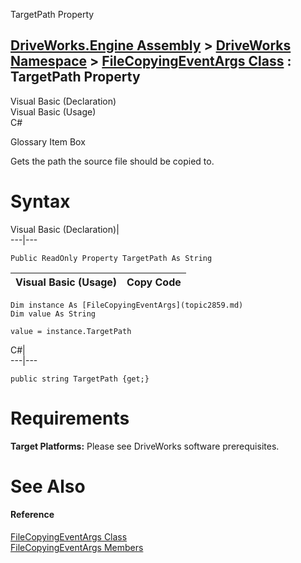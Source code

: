 TargetPath Property   
  
[DriveWorks.Engine Assembly](topic2156.md) > [DriveWorks Namespace](topic2159.md) > [FileCopyingEventArgs Class](topic2859.md) : TargetPath Property  
---  
  
Visual Basic (Declaration)    
Visual Basic (Usage)    
C# 

Glossary Item Box

Gets the path the source file should be copied to. 

# Syntax

Visual Basic (Declaration)|   
---|---  
      
    
    Public ReadOnly Property TargetPath As String  
  
Visual Basic (Usage)| Copy Code  
---|---  
      
    
    Dim instance As [FileCopyingEventArgs](topic2859.md)
    Dim value As String
     
    value = instance.TargetPath  
  
C#|   
---|---  
      
    
    public string TargetPath {get;}  
  
# Requirements

**Target Platforms:** Please see DriveWorks software prerequisites.

# See Also

#### Reference

[FileCopyingEventArgs Class](topic2859.md)   
[FileCopyingEventArgs Members](topic2860.md)



